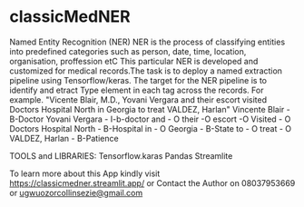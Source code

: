 # classicMedNER
Named Entity Recognition (NER)
NER is the process of classifying entities into predefined categories such as person, date, time, location, organisation, proffession etC
This particular NER is developed and customized for medical records.The task is to deploy a named extraction pipeline using Tensorflow/keras.
The target for the NER pipeline is to identify and etract Type element in each tag across the records.
For example. "Vicente Blair, M.D., Yovani Vergara and their escort  visited Doctors Hospital North in Georgia to treat VALDEZ, Harlan" 
Vincente Blair - B-Doctor
Yovani Vergara - I-b-doctor
and - O
their -O
escort -O
Visited - O
Doctors Hospital North - B-Hospital
in - O
Georgia - B-State
to - O
treat - O
VALDEZ, Harlan - B-Patience

TOOLS and LIBRARIES:
Tensorflow.karas
Pandas
Streamlite

To learn more about this App kindly visit https://classicmedner.streamlit.app/
or Contact the Author on 08037953669 or ugwuozorcollinsezie@gmail.com
